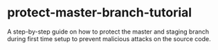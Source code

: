 # protect-master-branch-tutorial
A step-by-step guide on how to protect the master and staging branch during first time setup to prevent malicious attacks on the source code.


